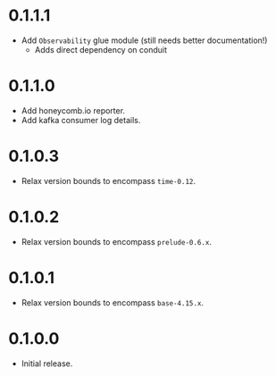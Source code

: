 # 0.1.1.1

- Add `Observability` glue module (still needs better documentation!)
  - Adds direct dependency on conduit

# 0.1.1.0

- Add honeycomb.io reporter.
- Add kafka consumer log details.

# 0.1.0.3

- Relax version bounds to encompass `time-0.12`.

# 0.1.0.2

- Relax version bounds to encompass `prelude-0.6.x`.

# 0.1.0.1

- Relax version bounds to encompass `base-4.15.x`.

# 0.1.0.0

- Initial release.
